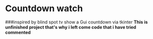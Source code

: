 # Countdown watch 
###inspired by blind spot tv show
a Gui countdown via tkinter 
**This is unfinished project that's why i left come code that i have tried commented** 
